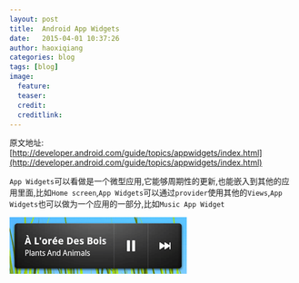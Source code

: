 ```yaml
---
layout: post
title:  Android App Widgets
date:   2015-04-01 10:37:26
author: haoxiqiang
categories: blog
tags: [blog]
image:
  feature:
  teaser:
  credit:
  creditlink:
---
```

原文地址:
[http://developer.android.com/guide/topics/appwidgets/index.html](http://developer.android.com/guide/topics/appwidgets/index.html)

`App Widgets`可以看做是一个微型应用,它能够周期性的更新,也能嵌入到其他的应用里面,比如`Home screen`,`App Widgets`可以通过`provider`使用其他的`Views`,`App Widgets`也可以做为一个应用的一部分,比如`Music App Widget`

![appwidget](/source/images/blog/appwidget.png)

<!-- more -->

